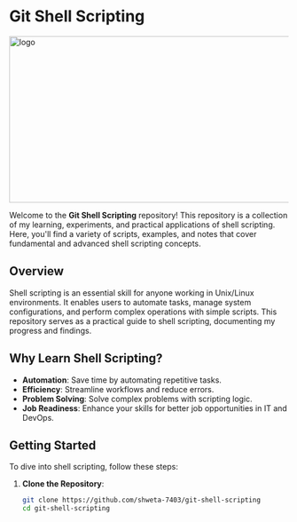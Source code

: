 # Git Shell Scripting

<img src="https://bashlogo.com/img/logo/jpg/full_colored_light.jpg" alt="logo" height="300" width="600">

Welcome to the **Git Shell Scripting** repository! This repository is a collection of my learning, experiments, and practical applications of shell scripting. Here, you'll find a variety of scripts, examples, and notes that cover fundamental and advanced shell scripting concepts.

## Overview

Shell scripting is an essential skill for anyone working in Unix/Linux environments. It enables users to automate tasks, manage system configurations, and perform complex operations with simple scripts. This repository serves as a practical guide to shell scripting, documenting my progress and findings.

## Why Learn Shell Scripting?

- **Automation**: Save time by automating repetitive tasks.
- **Efficiency**: Streamline workflows and reduce errors.
- **Problem Solving**: Solve complex problems with scripting logic.
- **Job Readiness**: Enhance your skills for better job opportunities in IT and DevOps.

## Getting Started

To dive into shell scripting, follow these steps:

1. **Clone the Repository**:
   ```bash
   git clone https://github.com/shweta-7403/git-shell-scripting
   cd git-shell-scripting
